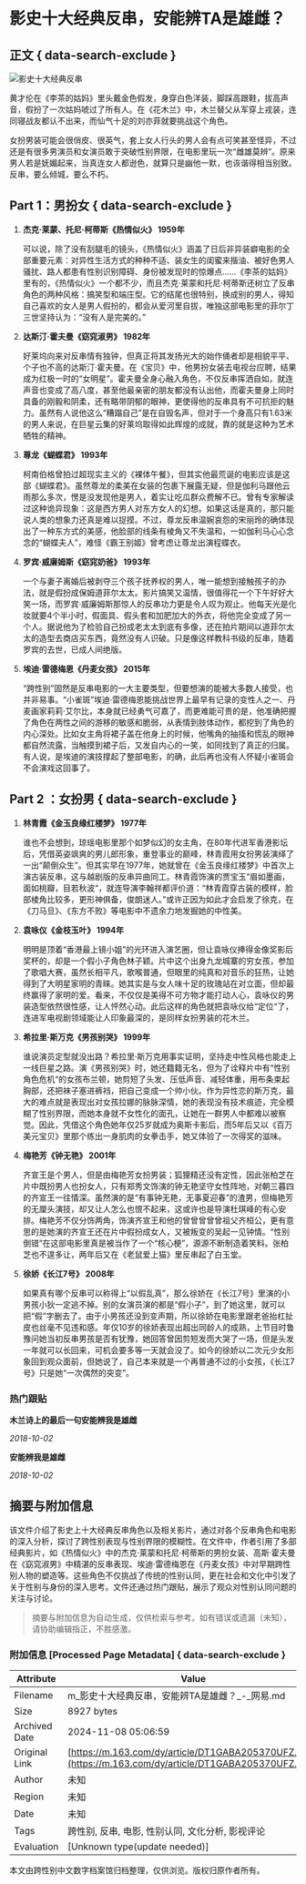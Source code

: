 # 影史十大经典反串，安能辨TA是雄雌？

## 正文 { data-search-exclude }


![影史十大经典反串](https://nimg.ws.126.net/?url=https%3A%2F%2Fstatic.ws.126.net%2Ff2e%2Fwap%2Fcommon%2Fimages%2Fweixinfixed1200low.jpg&thumbnail=750x2147483647&quality=75&type=jpg)

黄才伦在《李茶的姑妈》里头戴金色假发，身穿白色洋装，脚踩高跟鞋，拔高声音，假扮了一次姑妈唬过了所有人。在《花木兰》中，木兰替父从军穿上戎装，连同寝战友都认不出来，而仙气十足的刘亦菲就要挑战这个角色。

女扮男装可能会很俏皮、很英气，套上女人行头的男人会有点可笑甚至怪异，不过还是有很多男演员和女演员敢于突破性别界限，在电影里玩一次“雌雄莫辨”。原来男人若是妩媚起来，当真连女人都逊色，就算只是幽他一默，也诙谐得相当别致。反串，要么倾城，要么不朽。

## Part 1：男扮女 { data-search-exclude }

1. **杰克·莱蒙、托尼·柯蒂斯《热情似火》 1959年**
   
   可以说，除了没有刮腿毛的镜头，《热情似火》涵盖了日后非异装癖电影的全部重要元素：对异性生活方式的种种不适、装女生的闺蜜来揩油、被好色男人骚扰、路人都患有性别识别障碍、身份被发现时的惊爆点……《李茶的姑妈》里有的，《热情似火》一个都不少，而且杰克·莱蒙和托尼·柯蒂斯还树立了反串角色的两种风格：搞笑型和端庄型。它的结尾也很特别，换成别的男人，得知自己喜欢的女人是男人假扮的，都会从爱河里自拔，唯独这部电影里的菲尔丁三世坚持认为：“没有人是完美的。”

2. **达斯汀·霍夫曼《窈窕淑男》 1982年**
   
   好莱坞向来对反串情有独钟，但真正将其发扬光大的始作俑者却是相貌平平、个子也不高的达斯汀·霍夫曼。在《宝贝》中，他男扮女装去电视台应聘，结果成为红极一时的“女明星”。霍夫曼全身心融入角色，不仅反串挥洒自如，就连声音也变成了高八度，甚至他最亲密的朋友都没有认出他，而霍夫曼身上同时具备的刚毅和阴柔，还有略带阴郁的眼神，更使得他的反串具有不可抗拒的魅力。虽然有人说他这么“糟蹋自己”是在自毁名声，但对于一个身高只有1.63米的男人来说，在巨星云集的好莱坞取得如此辉煌的成就，靠的就是这种为艺术牺牲的精神。

3. **尊龙《蝴蝶君》 1993年**

   柯南伯格曾拍过超现实主义的《裸体午餐》，但其实他最荒诞的电影应该是这部《蝴蝶君》。虽然尊龙的柔美在女装的包裹下展露无疑，但是伽利马跟他云雨那么多次，愣是没发现他是男人，着实让吃瓜群众费解不已。曾有专家解读过这种诡异现象：这是西方男人对东方女人的幻想。如果这话是真的，那只能说人类的想象力还真是难以捉摸。不过，尊龙反串温婉哀怨的宋丽玲的确体现出了一种东方式的美感，他脸部的线条有棱角又不失温和，一如伽利马心心念念的“蝴蝶夫人”，难怪《霸王别姬》曾考虑让尊龙出演程蝶衣。

4. **罗宾·威廉姆斯《窈窕奶爸》 1993年**

   一个与妻子离婚后被剥夺三个孩子抚养权的男人，唯一能想到接触孩子的办法，就是假扮成保姆道菲尔太太。影片搞笑又温情，很值得花一个下午好好大笑一场，而罗宾·威廉姆斯那惊人的反串功力更是令人叹为观止。他每天光是化妆就要4个半小时，假面具、假头套和加肥加大的外衣，将他完全变成了另一个人。据说他为了检验自己扮成老太太到底有多像，还在拍片期间以道菲尔太太的造型去商店买东西，竟然没有人识破。只是像这样教科书级的反串，随着罗宾的去世，已成人间绝版。

5. **埃迪·雷德梅恩《丹麦女孩》 2015年**

   “跨性别”固然是反串电影的一大主要类型，但要想演的能被大多数人接受，也并非易事。“小雀斑”埃迪·雷德梅恩能挑战世界上最早有记录的变性人之一、丹麦画家莉莉·艾尔比，本身就已经勇气可嘉了，而更难能可贵的是，他准确把握了角色在两性之间的游移的敏感和脆弱，从表情到肢体动作，都挖到了角色的内心深处。比如女主角将裙子盖在他身上的时候，他嘴角的抽搐和慌乱的眼神都自然流露，当触摸到裙子后，又发自内心的一笑，如同找到了真正的归属。有人说，是埃迪的演技撑起了整部电影，的确，此后再也没有人怀疑小雀斑会不会演戏这回事了。

## Part 2 ：女扮男 { data-search-exclude }

1. **林青霞《金玉良缘红楼梦》 1977年**

   谁也不会想到，琼瑶电影里那个如梦似幻的女主角，在80年代进军香港影坛后，凭借英姿飒爽的男儿郎形象，重登事业的巅峰，林青霞用女扮男装演绎了一出“颠倒众生”。但其实早在1977年，她就曾在《金玉良缘红楼梦》中首次上演古装反串，这与越剧版的反串异曲同工。林青霞饰演的贾宝玉“眉如墨画，面如桃瓣，目若秋波“，就连导演李翰祥都评价道：“林青霞穿古装的模样，脸部棱角比较多，更形神俱备，俊朗迷人。”或许正因为如此才会启发了徐克，在《刀马旦》、《东方不败》等电影中不遗余力地发掘她的中性美。

2. **袁咏仪《金枝玉叶》 1994年**

   明明是顶着“香港最上镜小姐”的光环进入演艺圈，但让袁咏仪捧得金像奖影后奖杯的，却是一个假小子角色林子颖。片中这个出身九龙城寨的穷女孩，参加了歌唱大赛，虽然长相平凡，歌喉普通，但眼里的纯真和对音乐的狂热，让她得到了大明星家明的青睐。她其实是与女人味十足的玫瑰站在对立面，但却最终赢得了家明的爱。看来，不仅仅是美得不可方物才能打动人心，袁咏仪的男装造型依然很性感，让人怦然心动。此后这样的角色就把袁咏仪给“定位“了，连进军电视剧领域能让人印象最深的，是同样女扮男装的花木兰。

3. **希拉里·斯万克《男孩别哭》 1999年**

   谁说演员定型就没出路？希拉里·斯万克用事实证明，坚持走中性风格也能走上一线巨星之路。演《男孩别哭》时，她还籍籍无名，但为了诠释片中有“性别角色危机“的女孩布兰顿，她剪短了头发、压低声音、减轻体重，用布条束起胸部，还把袜子塞进裤裆，把自己变成一个帅小伙。作为异性恋的斯万克，最大的难点就是表现出对女孩拉娜的脉脉深情，她的表现没有技术痕迹，完全模糊了性别界限，而她本身就不女性化的面孔，让她在一群男人中都难以被察觉。因此，凭借这个角色她年仅25岁就成为奥斯卡影后，而5年后又以《百万美元宝贝》里那个练出一身肌肉的女拳击手，她又体验了一次得奖的滋味。

4. **梅艳芳《钟无艳》 2001年**

   齐宣王是个男人，但是由梅艳芳女扮男装；狐狸精还没有定性，因此张柏芝在片中既扮男人也扮女人，只有郑秀文饰演的钟无艳坚守女性阵地，对朝三暮四的齐宣王一往情深。虽然演的是“有事钟无艳，无事夏迎春”的渣男，但梅艳芳的无厘头演技，却又让人怎么也恨不起来，这或许也是导演杜琪峰的有心安排。梅艳芳不仅分饰两角，饰演齐宣王和他的曾曾曾曾曾祖父齐桓公，更有意思的是她演的齐宣王还在片中假扮成女人，又被叛变的吴起一见钟情。“性别倒错”在这部电影里真是被当作了一个“核心梗”，源源不断制造着笑料。张柏芝也不遑多让，两年后又在《老鼠爱上猫》里反串起了白玉堂。

5. **徐娇《长江7号》 2008年**

   如果真有哪个反串可以称得上“以假乱真”，那么徐娇在《长江7号》里演的小男孩小狄一定逃不掉。别的女演员演的都是“假小子”，到了她这里，就可以把“假”字删去了。由于小男孩还没到变声期，所以徐娇在电影里跟老爸抬杠扯皮也丝毫不见违和感。年仅10岁的徐娇表现出超出同龄人的成熟，上节目时鲁豫问她当初反串男孩是否有犹豫，她回答曾因剪短发而大哭了一场，但是头发一年就可以长回来，可机会要多等一天就会没了。如今的徐娇以二次元少女形象回到观众面前，但她说了，自己本来就是一个再普通不过的小女孩，《长江7号》只是她“一次偶然的突变”。

### 热门跟贴

**木兰诗上的最后一句安能辨我是雄雌**

_2018-10-02_

**安能辨我是雄雌**

_2018-10-02_

## 摘要与附加信息

<!-- tcd_abstract -->
该文件介绍了影史上十大经典反串角色以及相关影片，通过对各个反串角色和电影的深入分析，探讨了跨性别表现与性别界限的模糊性。在文件中，作者引用了多部经典影片，如《热情似火》中的杰克·莱蒙和托尼·柯蒂斯的男扮女装、高斯·霍夫曼在《窈窕淑男》中精湛的反串表现、埃迪·雷德梅恩在《丹麦女孩》中对早期跨性别人物的塑造等。这些角色不仅挑战了传统的性别认同，更在社会和文化中引发了关于性别与身份的深入思考。文件还通过热门跟贴，展示了观众对性别认同问题的关注与讨论。
<!-- tcd_abstract_end -->

> 摘要与附加信息为自动生成，仅供检索与参考。如有错误或遗漏（未知），请协助编辑指正，不胜感激。

### 附加信息 [Processed Page Metadata] { data-search-exclude }

| Attribute       | Value                                  |
|-----------------|----------------------------------------|
| Filename        | m_影史十大经典反串，安能辨TA是雄雌？_-_网易.md                             |
| Size            | 8927 bytes                           |
| Archived Date   | 2024-11-08 05:06:59                             |
| Original Link   | [https://m.163.com/dy/article/DT1GABA205370UFZ.html](https://m.163.com/dy/article/DT1GABA205370UFZ.html)                       |
| Author          | 未知                               |
| Region          | 未知                               |
| Date            | 未知                                 |
| Tags            | 跨性别, 反串, 电影, 性别认同, 文化分析, 影视评论                                 |
| Evaluation            | [Unknown type(update needed)]                                 |
<!-- tcd_table_end -->

本文由跨性别中文数字档案馆归档整理，仅供浏览。版权归原作者所有。
